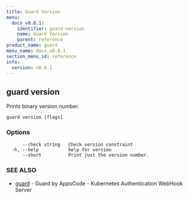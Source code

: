 ```yaml
---
title: Guard Version
menu:
  docs_v0.8.1:
    identifier: guard-version
    name: Guard Version
    parent: reference
product_name: guard
menu_name: docs_v0.8.1
section_menu_id: reference
info:
  version: v0.8.1
---
```


## guard version

Prints binary version number.

```
guard version [flags]
```

### Options

```
      --check string   Check version constraint
  -h, --help           help for version
      --short          Print just the version number.
```

### SEE ALSO

* [guard](/docs/v0.8.1/reference/guard)	 - Guard by AppsCode - Kubernetes Authentication WebHook Server

